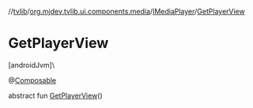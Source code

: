 //[tvlib](../../../index.md)/[org.mjdev.tvlib.ui.components.media](../index.md)/[IMediaPlayer](index.md)/[GetPlayerView](-get-player-view.md)

# GetPlayerView

[androidJvm]\

@[Composable](https://developer.android.com/reference/kotlin/androidx/compose/runtime/Composable.html)

abstract fun [GetPlayerView](-get-player-view.md)()
